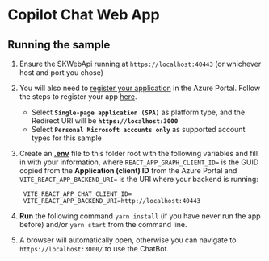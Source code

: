 # Copilot Chat Web App

## Running the sample

1. Ensure the SKWebApi running at `https://localhost:40443` (or whichever host and port you chose)
3. You will also need to
   [register your application](https://learn.microsoft.com/azure/active-directory/develop/quickstart-register-app)
   in the Azure Portal. Follow the steps to register your app
   [here](https://learn.microsoft.com/azure/active-directory/develop/quickstart-register-app).
    - Select **`Single-page application (SPA)`** as platform type, and the Redirect URI will be **`https://localhost:3000`**
    - Select **`Personal Microsoft accounts only`** as supported account types for this sample
4. Create an **[.env](.env)** file to this folder root with the following variables and fill in with your information, where
   `REACT_APP_GRAPH_CLIENT_ID=` is the GUID copied from the **Application (client) ID** from the Azure Portal and
   `VITE_REACT_APP_BACKEND_URI=` is the URI where your backend is running:
        
        VITE_REACT_APP_CHAT_CLIENT_ID=
        VITE_REACT_APP_BACKEND_URI=http://localhost:40443

5. **Run** the following command `yarn install` (if you have never run the app before)
   and/or `yarn start` from the command line.
6. A browser will automatically open, otherwise you can navigate to `https://localhost:3000/` to use the ChatBot.